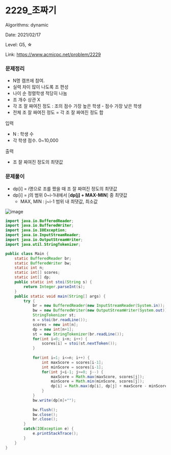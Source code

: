# 2229_조짜기

Algorithms: dynamic

Date: 2021/02/17

Level: G5, ☆

Link: https://www.acmicpc.net/problem/2229

### 문제정리

- N명 캠프에 참여.
- 실력 차이 많이 나도록 조 편성
- 나이 순 정렬학생 적당히 나눔
- 조 개수 상관 X
- 각 조 잘 짜여진 정도 : 조의 점수 가장 높은 학생 - 점수 가장 낮은 학생
- 전체 조 잘 짜여진 정도 = 각 조 잘 짜여진 정도 합

입력

- N : 학생 수
- 각 학생 점수. 0~10,000

출력

- 조 잘 짜여진 정도의 최댓값

### 문제풀이

- dp[i] = i명으로 조를 짰을 때 조 잘 짜여진 정도의 최댓값
- dp[i] = j의 범위 0~i-1내에서 [**dp[j] + MAX-MIN**] 중 최댓값
    - MAX, MIN : j~i-1 범위 내 최댓값, 최소값

![image](https://user-images.githubusercontent.com/42609000/108169896-b135c680-713c-11eb-9ca8-2eda34d0ac5c.png)

```java
import java.io.BufferedReader;
import java.io.BufferedWriter;
import java.io.IOException;
import java.io.InputStreamReader;
import java.io.OutputStreamWriter;
import java.util.StringTokenizer;

public class Main {
	static BufferedReader br;
	static BufferedWriter bw;
	static int n;
	static int[] scores;
	static int[] dp;
	public static int stoi(String s) {
		return Integer.parseInt(s);
	}
	public static void main(String[] args) {
		try {
			br = new BufferedReader(new InputStreamReader(System.in));
			bw = new BufferedWriter(new OutputStreamWriter(System.out));
			StringTokenizer st;
			n = stoi(br.readLine());
			scores = new int[n];
			dp = new int[n+1];
			st = new StringTokenizer(br.readLine());
			for(int i=0; i<n; i++) {
				scores[i] = stoi(st.nextToken());
			}
			
			for(int i=1; i<=n; i++) {
				int maxScore = scores[i-1];
				int minScore = scores[i-1];
				for(int j=i-1; j>=0; j--) {
					maxScore = Math.max(maxScore, scores[j]);
					minScore = Math.min(minScore, scores[j]);
					dp[i] = Math.max(dp[i], dp[j] + maxScore - minScore);
				}
			}
			bw.write(dp[n]+"");
			
			bw.flush();
			bw.close();
			br.close();
		}
		catch(IOException e) {
			e.printStackTrace();
		}
	}
}
```